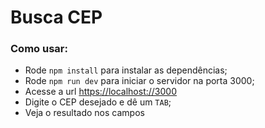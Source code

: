 # Busca CEP
### Como usar: 

- Rode `npm install` para instalar as dependências; 
- Rode `npm run dev` para iniciar o servidor na porta 3000;
- Acesse a url <https://localhost://3000>
- Digite o CEP desejado e dê um `TAB`; 
- Veja o resultado nos campos
